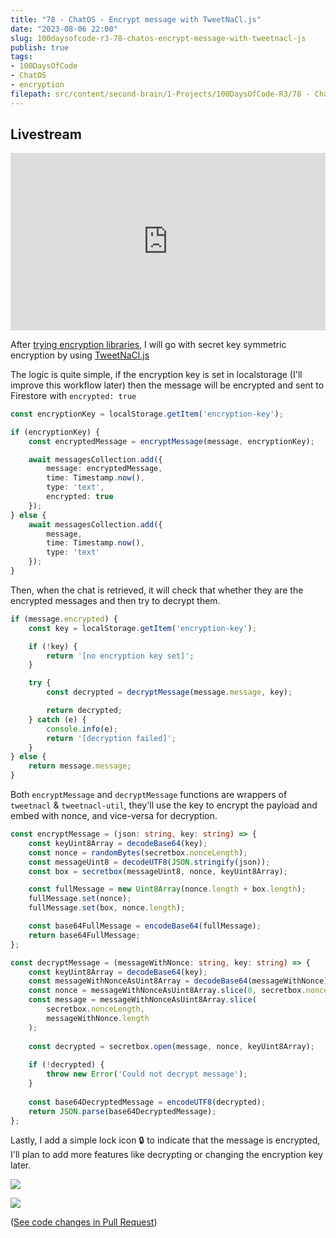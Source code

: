 ```yaml
---
title: "78 - ChatOS - Encrypt message with TweetNaCl.js"
date: "2023-08-06 22:00"
slug: 100daysofcode-r3-78-chatos-encrypt-message-with-tweetnacl-js
publish: true
tags:
- 100DaysOfCode
- ChatOS
- encryption
filepath: src/content/second-brain/1-Projects/100DaysOfCode-R3/78 - ChatOS - Encrypt message with TweetNaCl.js.md
---
```


## Livestream

<iframe width="100%" style="aspect-ratio: 16 / 9;" src="https://www.youtube.com/embed/U3mHOdgJDgc" title="YouTube video player" frameborder="0" allow="accelerometer; autoplay; clipboard-write; encrypted-media; gyroscope; picture-in-picture; web-share" allowfullscreen></iframe>

After [trying encryption libraries](/100daysofcode-r3-77-chatos-trying-encryption-libraries), I will go with secret key symmetric encryption by using [TweetNaCl.js](https://tweetnacl.js.org)

The logic is quite simple, if the encryption key is set in localstorage (I'll improve this workflow later) then the message will be encrypted and sent to Firestore with `encrypted: true`

```typescript
const encryptionKey = localStorage.getItem('encryption-key');

if (encryptionKey) {
    const encryptedMessage = encryptMessage(message, encryptionKey);

    await messagesCollection.add({
        message: encryptedMessage,
        time: Timestamp.now(),
        type: 'text',
        encrypted: true
    });
} else {
    await messagesCollection.add({
        message,
        time: Timestamp.now(),
        type: 'text'
    });
}
```

Then, when the chat is retrieved, it will check that whether they are the encrypted messages and then try to decrypt them.

```typescript
if (message.encrypted) {
    const key = localStorage.getItem('encryption-key');

    if (!key) {
        return '[no encryption key set]';
    }

    try {
        const decrypted = decryptMessage(message.message, key);

        return decrypted;
    } catch (e) {
        console.info(e);
        return '[decryption failed]';
    }
} else {
    return message.message;
}
```

Both `encryptMessage` and `decryptMessage` functions are wrappers of `tweetnacl` & `tweetnacl-util`, they'll use the key to encrypt the payload and embed with nonce, and vice-versa for decryption.

```typescript
const encryptMessage = (json: string, key: string) => {
    const keyUint8Array = decodeBase64(key);
    const nonce = randomBytes(secretbox.nonceLength);
    const messageUint8 = decodeUTF8(JSON.stringify(json));
    const box = secretbox(messageUint8, nonce, keyUint8Array);

    const fullMessage = new Uint8Array(nonce.length + box.length);
    fullMessage.set(nonce);
    fullMessage.set(box, nonce.length);

    const base64FullMessage = encodeBase64(fullMessage);
    return base64FullMessage;
};

const decryptMessage = (messageWithNonce: string, key: string) => {
    const keyUint8Array = decodeBase64(key);
    const messageWithNonceAsUint8Array = decodeBase64(messageWithNonce);
    const nonce = messageWithNonceAsUint8Array.slice(0, secretbox.nonceLength);
    const message = messageWithNonceAsUint8Array.slice(
        secretbox.nonceLength,
        messageWithNonce.length
    );
    
    const decrypted = secretbox.open(message, nonce, keyUint8Array);
    
    if (!decrypted) {
        throw new Error('Could not decrypt message');
    }
    
    const base64DecryptedMessage = encodeUTF8(decrypted);
    return JSON.parse(base64DecryptedMessage);
};
```

Lastly, I add a simple lock icon 🔒 to indicate that the message is encrypted, I'll plan to add more features like decrypting or changing the encryption key later.

![](1-Projects/100DaysOfCode-R3/attachments/78%20-%20ChatOS%20-%20Encrypt%20message%20with%20TweetNaCl.js.png)

![](1-Projects/100DaysOfCode-R3/attachments/78%20-%20ChatOS%20-%20Encrypt%20message%20with%20TweetNaCl.js-1.png)

([See code changes in Pull Request](https://github.com/narze/chat-os/pull/2))
